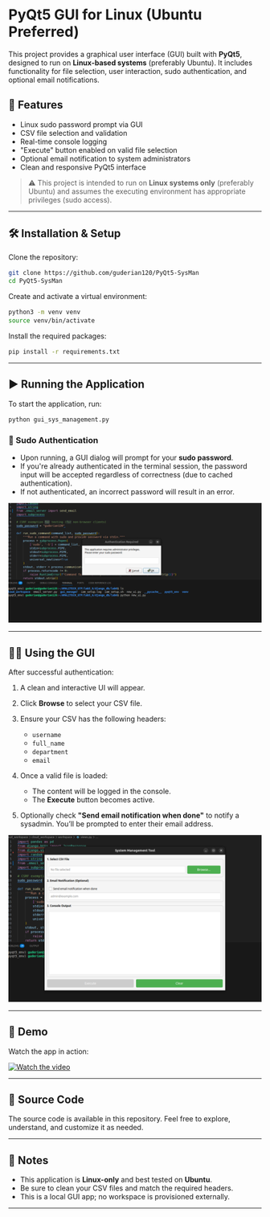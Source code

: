 
# PyQt5 GUI for Linux (Ubuntu Preferred)

This project provides a graphical user interface (GUI) built with **PyQt5**, designed to run on **Linux-based systems** (preferably Ubuntu). It includes functionality for file selection, user interaction, sudo authentication, and optional email notifications.

## 🚀 Features

* Linux sudo password prompt via GUI
* CSV file selection and validation
* Real-time console logging
* "Execute" button enabled on valid file selection
* Optional email notification to system administrators
* Clean and responsive PyQt5 interface

> ⚠️ This project is intended to run on **Linux systems only** (preferably Ubuntu) and assumes the executing environment has appropriate privileges (sudo access).

---

## 🛠️ Installation & Setup

Clone the repository:

```bash
git clone https://github.com/guderian120/PyQt5-SysMan
cd PyQt5-SysMan
```

Create and activate a virtual environment:

```bash
python3 -m venv venv
source venv/bin/activate
```

Install the required packages:

```bash
pip install -r requirements.txt
```

---

## ▶️ Running the Application

To start the application, run:

```bash
python gui_sys_management.py
```

### 🔐 Sudo Authentication

* Upon running, a GUI dialog will prompt for your **sudo password**.
* If you're already authenticated in the terminal session, the password input will be accepted regardless of correctness (due to cached authentication).
* If not authenticated, an incorrect password will result in an error.

![Sudo Prompt Image](./media/enter_sudo_password.png) <!-- Replace # with actual image URL -->

---

## 🧑‍💻 Using the GUI

After successful authentication:

1. A clean and interactive UI will appear.
2. Click **Browse** to select your CSV file.
3. Ensure your CSV has the following headers:

   * `username`
   * `full_name`
   * `department`
   * `email`
4. Once a valid file is loaded:

   * The content will be logged in the console.
   * The **Execute** button becomes active.
5. Optionally check **"Send email notification when done"** to notify a sysadmin. You’ll be prompted to enter their email address.

![UI Preview Image](./media/gui_display.png) <!-- Replace # with actual image URL -->

---

## 🎥 Demo

Watch the app in action:

[![Watch the video](#)](/media/gui_pyqt5.gif) <!-- Replace # with actual video link -->

---

## 📂 Source Code

The source code is available in this repository. Feel free to explore, understand, and customize it as needed.

---

## 📌 Notes

* This application is **Linux-only** and best tested on **Ubuntu**.
* Be sure to clean your CSV files and match the required headers.
* This is a local GUI app; no workspace is provisioned externally.

---
